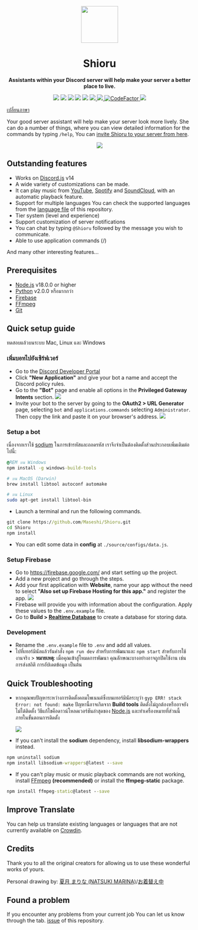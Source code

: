 <div align="center">
  <img src="https://raw.githubusercontent.com/Maseshi/Shioru/main/assets/icons/favicon-circle.png" width="100" />
  <strong>
    <h1>Shioru</h2>
    <p>Assistants within your Discord server will help make your server a better place to live.</p>
  </strong>
  <img src="https://img.shields.io/badge/discord.js-v14-7354F6?logo=discord&logoColor=white" />
  <img src="https://img.shields.io/github/stars/Maseshi/Shioru.svg?logo=github" />
  <img src="https://img.shields.io/github/v/release/Maseshi/Shioru" />
  <img src="https://img.shields.io/github/license/Maseshi/Shioru.svg?logo=github" />
  <img src="https://img.shields.io/github/last-commit/Maseshi/Shioru" />
  <a title="Status" target="_blank" href="https://shioru.statuspage.io/">
    <img src="https://img.shields.io/badge/dynamic/json?logo=google-cloud&logoColor=white&label=status&query=status.indicator&url=https%3A%2F%2Fq60yrzp0cbgg.statuspage.io%2Fapi%2Fv2%2Fstatus.json" />
  </a>
  <a title="Crowdin" target="_blank" href="https://crowdin.com/project/shioru">
    <img src="https://badges.crowdin.net/shioru/localized.svg" />
  </a>
  <a title="CodeFactor" target="_blank" href="https://www.codefactor.io/repository/github/maseshi/shioru">
    <img src="https://www.codefactor.io/repository/github/maseshi/shioru/badge" alt="CodeFactor" />
  </a>
  <a title="Top.gg" target="_blank" href="https://top.gg/bot/704706906505347183">
    <img src="https://top.gg/api/widget/upvotes/704706906505347183.svg" />
  </a>
</div>

[เปลี่ยนภาษา](https://github.com/Maseshi/Shioru/tree/main/documents)

Your good server assistant will help make your server look more lively. She can do a number of things, where you can view detailed information for the commands by typing `/help`, You can [invite Shioru to your server from here](https://discord.com/api/oauth2/authorize?client_id=704706906505347183&permissions=8&scope=applications.commands%20bot&redirect_uri=https%3A%2F%2Fshiorus.web.app%2Fthanks-you).

<div align="center">
  <a href="https://discord.com/api/oauth2/authorize?client_id=704706906505347183&permissions=8&scope=applications.commands%20bot&redirect_uri=https%3A%2F%2Fshiorus.web.app%2Fthanks-you">
    <img src="https://img.shields.io/badge/Invite_Bot-1967D2?logo=discord&logoColor=white&style=for-the-badge" />
  </a>
</div>

## Outstanding features

- Works on [Discord.js](https://discord.js.org/) v14
- A wide variety of customizations can be made.
- It can play music from [YouTube](https://www.youtube.com/), [Spotify](https://www.spotify.com/) and [SoundCloud](https://soundcloud.com/), with an automatic playback feature.
- Support for multiple languages You can check the supported languages from the [language file](https://github.com/Maseshi/Shioru/blob/main/source/configs/languages.json) of this repository.
- Tier system (level and experience)
- Support customization of server notifications
- You can chat by typing `@Shioru` followed by the message you wish to communicate.
- Able to use application commands (/)

And many other interesting features...

## Prerequisites

- [Node.js](https://nodejs.org/) v18.0.0 or higher
- [Python](https://www.python.org/downloads/) v2.0.0 หรือมากกว่า
- [Firebase](https://firebase.google.com/)
- [FFmpeg](https://www.ffmpeg.org/download.html)
- [Git](https://git-scm.com/downloads)

## Quick setup guide

ทดสอบแล้วบนระบบ Mac, Linux และ Windows

### เพิ่มบอทไปยังเซิร์ฟเวอร์

- Go to the [Discord Developer Portal](https://discord.com/developers/applications)
- Click **"New Application"** and give your bot a name and accept the Discord policy rules.
- Go to the **"Bot"** page and enable all options in the **Privileged Gateway Intents** section. ![](https://raw.githubusercontent.com/Maseshi/Shioru/main/assets/images/discord-developer-portal-privileged-gateway-intents.png)
- Invite your bot to the server by going to the **OAuth2 > URL Generator** page, selecting `bot` and `applications.commands` selecting `Administrator`. Then copy the link and paste it on your browser's address. ![](https://raw.githubusercontent.com/Maseshi/Shioru/main/assets/images/discord-developer-portal-scopes.png)

### Setup a bot

เนื่องจากเราใช้ [sodium](https://www.npmjs.com/package/sodium) ในการเข้ารหัสและถอดรหัส เราจึงจำเป็นต้องติดตั้งส่วนประกอบเพิ่มเติมต่อไปนี้:

```bat
@REM บน Windows
npm install -g windows-build-tools
```
```sh
# บน MacOS (Darwin)
brew install libtool autoconf automake
```
```sh
# บน Linux
sudo apt-get install libtool-bin
```

- Launch a terminal and run the following commands.

```bat
git clone https://github.com/Maseshi/Shioru.git
cd Shioru
npm install
```

- You can edit some data in **config** at `./source/configs/data.js`.

### Setup Firebase

- Go to https://firebase.google.com/ and start setting up the project.
- Add a new project and go through the steps.
- Add your first application with **Website**, name your app without the need to select **"Also set up Firebase Hosting for this app."** and register the app. ![](https://raw.githubusercontent.com/Maseshi/Shioru/main/assets/images/firebase-setup-web-application.png)
- Firebase will provide you with information about the configuration. Apply these values to the `.env.example` file.
- Go to **Build > [Realtime Database](https://console.firebase.google.com/u/0/project/_/database/data)** to create a database for storing data.

### Development

- Rename the `.env.example` file to `.env` and add all values.
- ไปที่เทอร์มินัลแล้วรันคำสั่ง `npm run dev` สำหรับการพัฒนาและ `npm start` สำหรับการใช้งานจริง > **หมายเหตุ**: เมื่อคุณเข้าสู่โหมดการพัฒนา คุณลักษณะบางอย่างอาจถูกปิดใช้งาน เช่น การส่งสถิติ การอัปเดตข้อมูล เป็นต้น

## Quick Troubleshooting

- หากคุณพบปัญหาระหว่างการติดตั้งคอมโพเนนต์ซึ่งบนเทอร์มินัลระบุว่า `gyp ERR! stack Error: not found: make` ปัญหานี้อาจเกิดจาก **Build tools** ติดตั้งไม่ถูกต้องหรืออาจยังไม่ได้ติดตั้ง วิธีแก้ไขคือดาวน์โหลดเวอร์ชันล่าสุดของ [Node.js](https://nodejs.org/) และทำเครื่องหมายที่ส่วนนี้ภายในขั้นตอนการติดตั้ง

  ![](https://raw.githubusercontent.com/Maseshi/Shioru/main/assets/images/node-js-tools-for-native-modules.png)

- If you can't install the **sodium** dependency, install **libsodium-wrappers** instead.
```bat
npm uninstall sodium
npm install libsodium-wrappers@latest --save
```
- If you can't play music or music playback commands are not working, install [FFmpeg](https://ffmpeg.org/download.html) **(recommended)** or install the **ffmpeg-static** package.
```bat
npm install ffmpeg-static@latest --save
```

## Improve Translate

You can help us translate existing languages or languages that are not currently available on [Crowdin](https://crowdin.com/project/shioru).

## Credits

Thank you to all the original creators for allowing us to use these wonderful works of yours.

Personal drawing by: [夏月 まりな (NATSUKI MARINA)](https://www.pixiv.net/en/users/482462)/[お着替え中](https://www.pixiv.net/en/artworks/76075098)

## Found a problem

If you encounter any problems from your current job You can let us know through the tab. [issue](https://github.com/Maseshi/Shioru/issues) of this repository.
